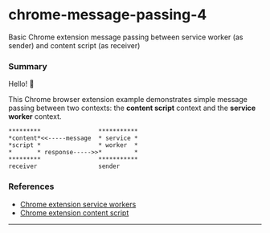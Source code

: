 # chrome-message-passing-4
Basic Chrome extension message passing between service worker (as sender) and content script (as receiver)

### Summary


Hello! 👋

This Chrome browser extension example demonstrates simple message passing between two contexts: the **content script** context and the **service worker** context.

```
*********                ***********
*content*<<-----message  * service *
*script *                * worker  *
*       * response----->>*         *
*********                ***********
receiver                 sender
```

### References
  + [Chrome extension service workers][g_sw]
  + [Chrome extension content script][g_cs]
---
[g_sw]: https://developer.chrome.com/docs/extensions/develop/concepts/service-workers
[g_cs]: https://developer.chrome.com/docs/extensions/develop/concepts/content-scripts
